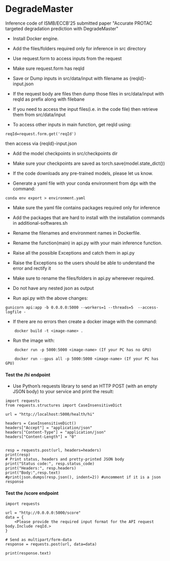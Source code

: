 # DegradeMaster
Inference code of ISMB/ECCB'25 submitted paper "Accurate PROTAC targeted degradation prediction with DegradeMaster"

* Install Docker engine.
* Add the files/folders required only for inference in src directory

* Use request.form to access inputs from the request
* Make sure request.form has reqId
* Save or Dump inputs in src/data/input with filename as {reqId}-input.json
* If the request body are files then dump those files in src/data/input with reqId as prefix along with filebane
* If you need to access the input files(i.e. in the code file) then retrieve them from src/data/input
* To access other inputs in main function, get reqId using:
```
reqId=request.form.get('reqId')
```
then access via {reqId}-input.json


* Add the model checkpoints in src/checkpoints dir
* Make sure your checkpoints are saved as torch.save(model.state_dict())
* If the code downloads any pre-trained models, please let us know.


* Generate a yaml file with your conda environment from dgx with the command:
```
conda env export > environment.yaml
```
* Make sure the yaml file contains packages required only for inference

* Add the packages that are hard to install with the installation commands in additional-softwares.sh

* Rename the filenames and environment names in Dockerfile.

* Rename the function(main) in api.py with your main inference function.


* Raise all the possible Exceptions and catch them in api.py
* Raise the Exceptions so the users should be able to understand the error and rectify it 

* Make sure to rename the files/folders in api.py whereever required.
* Do not have any nested json as output
* Run api.py with the above changes:
```
gunicorn api:app -b 0.0.0.0:5000 --workers=1 --threads=5  --access-logfile -
```

* If there are no errors then create a docker image with the command:
```
    docker build -t <image-name> .
```
* Run the image with:
```
    docker run -p 5000:5000 <image-name> (If your PC has no GPU)

    docker run --gpus all -p 5000:5000 <image-name> (If your PC has GPU)
```

#### Test the /hi endpoint
* Use Python’s requests library to send an HTTP POST (with an empty JSON body) to your service and print the result:
```
import requests
from requests.structures import CaseInsensitiveDict

url = "http://localhost:5000/health/hi"

headers = CaseInsensitiveDict()
headers["Accept"] = "application/json"
headers["Content-Type"] = "application/json"
headers["Content-Length"] = "0"


resp = requests.post(url, headers=headers)
print(resp)
# Print status, headers and pretty-printed JSON body
print("Status code:", resp.status_code)
print("Headers:", resp.headers)
print("Body:",resp.text)
#print(json.dumps(resp.json(), indent=2)) #uncomment if it is a json response
```
#### Test the /score endpoint
```
import requests

url = "http://0.0.0.0:5000/score"  
data = {
    <Please provide the required input format for the API request body.Include reqId.>
}

# Send as multipart/form-data
response = requests.post(url, data=data)

print(response.text)

```
 
